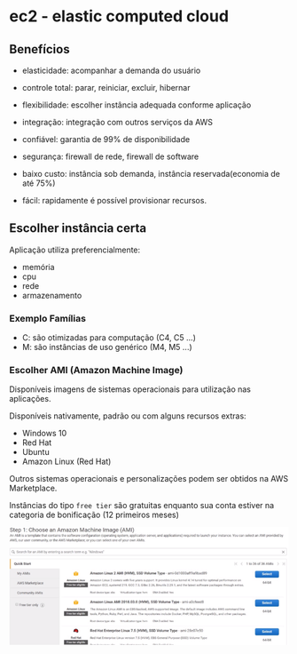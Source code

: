 # ec2 - elastic computed cloud

## Benefícios

- elasticidade: acompanhar a demanda do usuário

- controle total: parar, reiniciar, excluir, hibernar

- flexibilidade: escolher instância adequada conforme aplicação

- integração: integração com outros serviços da AWS

- confiável: garantia de 99% de disponibilidade

- segurança: firewall de rede, firewall de software

- baixo custo: instância sob demanda, instância reservada(economia de até 75%)

- fácil: rapidamente é possível provisionar recursos.

## Escolher instância certa

Aplicação utiliza preferencialmente:

- memória
- cpu
- rede
- armazenamento

### Exemplo Famílias

- C: são otimizadas para computação (C4, C5 ...)
- M: são instâncias de uso genérico (M4, M5 ...)

### Escolher AMI (Amazon Machine Image)

Disponíveis imagens de sistemas operacionais para utilização nas aplicações.

Disponíveis nativamente, padrão ou com alguns recursos extras:

- Windows 10
- Red Hat
- Ubuntu
- Amazon Linux (Red Hat)

Outros sistemas operacionais e personalizações podem ser obtidos na AWS Marketplace.

Instâncias do tipo `free tier` são gratuitas enquanto sua conta estiver na categoria de bonificação (12 primeiros meses)

![image](resources/ami.png)
